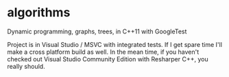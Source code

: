 # algorithms
Dynamic programming, graphs, trees, in C++11 with GoogleTest

Project is in Visual Studio / MSVC with integrated tests. If I get spare time I'll make a cross platform build as well.
In the mean time, if you haven't checked out Visual Studio Community Edition with Resharper C++, you really should.